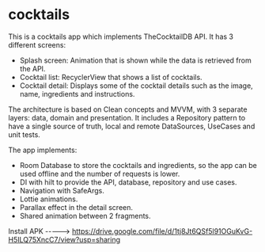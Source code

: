 # cocktails

This is a cocktails app which implements TheCocktailDB API. It has 3 different screens:

- Splash screen: Animation that is shown while the data is retrieved from the API.
- Cocktail list: RecyclerView that shows a list of cocktails.
- Cocktail detail: Displays some of the cocktail details such as the image, name, ingredients and instructions.

The architecture is based on Clean concepts and MVVM, with 3 separate layers: data, domain and presentation. It includes a Repository pattern to have a single source of truth, local and remote DataSources, UseCases and unit tests.

The app implements:

- Room Database to store the cocktails and ingredients, so the app can be used offline and the number of requests is lower.
- DI with hilt to provide the API, database, repository and use cases.
- Navigation with SafeArgs.
- Lottie animations.
- Parallax effect in the detail screen.
- Shared animation between 2 fragments.

Install APK -----> https://drive.google.com/file/d/1tj8Jt6QSf5l91OGuKvG-H5ILQ75XncC7/view?usp=sharing

